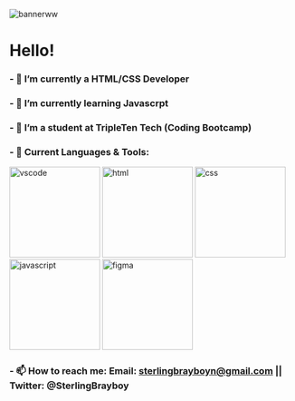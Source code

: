 ![bannerww](https://github.com/SterlingBrayboy/SterlingBrayboy/assets/123781522/bd25a354-0018-43ad-88fa-c95c377895ad)

# Hello!

### - 🔭 I’m currently a HTML/CSS Developer

### - 🌱 I’m currently learning Javascrpt

### - 👯 I’m a student at TripleTen Tech (Coding Bootcamp)

### - 💬 Current Languages & Tools: 
<img width="160" alt="vscode" src="https://github.com/SterlingBrayboy/SterlingBrayboy/assets/123781522/a3a4bd26-57cb-4f86-984a-6453c103b89e">
<img width="160" alt="html" src="https://github.com/SterlingBrayboy/SterlingBrayboy/assets/123781522/8aef364f-9a37-4a21-9f8d-822fb95c6245">
<img width="160" alt="css" src="https://github.com/SterlingBrayboy/SterlingBrayboy/assets/123781522/611fe4d0-5678-4598-bb11-d3d414932d56">
<img width="160" alt="javascript" src="https://github.com/SterlingBrayboy/SterlingBrayboy/assets/123781522/f8ed5d33-357d-4932-9453-3945829b675f">
<img width="160" alt="figma" src="https://github.com/SterlingBrayboy/SterlingBrayboy/assets/123781522/db00deae-5ef9-458b-8bf3-a06bd50aa3ea">

### - 📫 How to reach me: Email: sterlingbrayboyn@gmail.com || Twitter: @SterlingBrayboy
